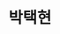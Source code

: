 ---
layout: page
title: 박택현
description: MS Student
img: /assets/img/박택현.jpg
importance: 12
category: current
redirect: https://github.com/Thrillcrazyer
---